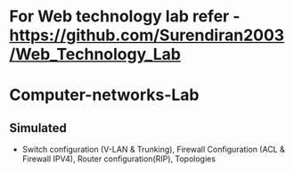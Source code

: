 # For Web technology lab refer - https://github.com/Surendiran2003/Web_Technology_Lab
# Computer-networks-Lab
## Simulated 
- Switch configuration (V-LAN & Trunking), Firewall Configuration (ACL & Firewall IPV4), Router configuration(RIP), Topologies
